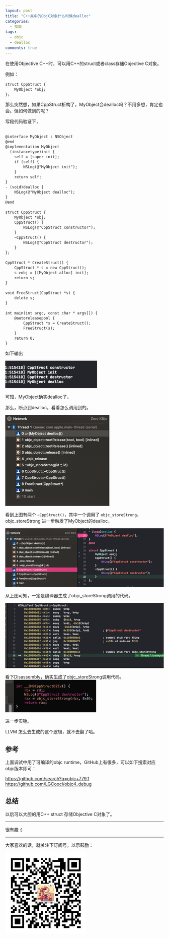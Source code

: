 ```yaml
---
layout: post
title: "C++类中的ObjC对象什么时候dealloc"
categories:
  - 探索
tags:
  - objc
  - dealloc
comments: true
---
```


在使用Objective C++时，可以用C++的struct或者class存储Objective C对象。


<!-- more -->


例如：

```
struct CppStruct {
    MyObject *obj;
};
```

那么突然想，如果CppStruct析构了，MyObject会dealloc吗？不用多想，肯定也会。但如何做到的呢？

写段代码验证下，

```

@interface MyObject : NSObject
@end
@implementation MyObject
- (instancetype)init {
    self = [super init];
    if (self) {
        NSLog(@"MyObject init");
    }
    return self;
}
- (void)dealloc {
    NSLog(@"MyObject dealloc");
}
@end

struct CppStruct {
    MyObject *obj;
    CppStruct() {
        NSLog(@"CppStruct constructor");
    }
    ~CppStruct() {
        NSLog(@"CppStruct destructor");
    }
};

CppStruct * CreateStruct() {
    CppStruct * s = new CppStruct();
    s->obj = [[MyObject alloc] init];
    return s;
}

void FreeStruct(CppStruct *s) {
    delete s;
}

int main(int argc, const char * argv[]) {
    @autoreleasepool {
        CppStruct *s = CreateStruct();
        FreeStruct(s);
    }
    return 0;
}
```

如下输出

![](/media/15871350384682.jpg)

可知，MyObject确实dealloc了。

那么，断点到dealloc，看看怎么调用到的。

![](/media/15871351008102.jpg)

看到上图有两个 `~CppStruct()`，其中一个调用了 `objc_storeStrong`，objc_storeStrong 进一步触发了MyObject的dealloc。

![](/media/15871352168452.jpg)

从上图可知，一定是编译器生成了objc_storeStrong调用的代码。

![](/media/15871352826095.jpg)

看下Disassembly，确实生成了objc_storeStrong调用代码。
![](/media/15871353987126.jpg)

进一步实锤。

LLVM 怎么去生成的这个逻辑，就不去翻了哈。

## 参考

上面调试中用了可编译的objc runtime，GitHub上有很多，可以如下搜索对应objc版本即可：

https://github.com/search?q=objc+779.1
https://github.com/LGCooci/objc4_debug


## 总结

以后可以大胆的用C++ struct 存储Objective C对象了。


---


很有趣 :)

---

大家喜欢的话，就关注下订阅号，以示鼓励：

![](/images/fun.jpg)

